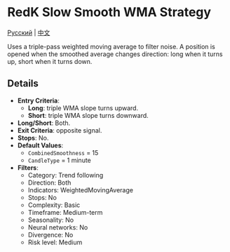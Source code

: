 # RedK Slow Smooth WMA Strategy
[Русский](README_ru.md) | [中文](README_cn.md)

Uses a triple-pass weighted moving average to filter noise. A position is opened when the smoothed average changes direction: long when it turns up, short when it turns down.

## Details

- **Entry Criteria**:
  - **Long**: triple WMA slope turns upward.
  - **Short**: triple WMA slope turns downward.
- **Long/Short**: Both.
- **Exit Criteria**: opposite signal.
- **Stops**: No.
- **Default Values**:
  - `CombinedSmoothness` = 15
  - `CandleType` = 1 minute
- **Filters**:
  - Category: Trend following
  - Direction: Both
  - Indicators: WeightedMovingAverage
  - Stops: No
  - Complexity: Basic
  - Timeframe: Medium-term
  - Seasonality: No
  - Neural networks: No
  - Divergence: No
  - Risk level: Medium
